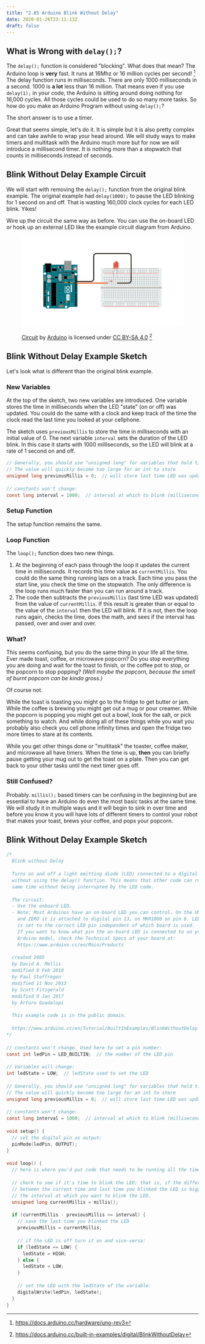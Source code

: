 ```yaml
---
title: "2.05 Arduino Blink Without Delay"
date: 2020-01-26T23:11:13Z
draft: false
---
```


## What is Wrong with `delay();`?

The `delay();` function is considered "blocking". What does that mean? The Arduino loop is **very** fast. It runs at 16Mhz or 16 million cycles per second! [^1] The delay function runs in milliseconds. There are only 1000 milliseconds in a second. 1000 is **a lot** less than 16 million. That means even if you use `delay(1);` in your code, the Arduino is sitting around doing nothing for 16,000 cycles. All those cycles could be used to do so many more tasks. So how do you make an Arduino Program without using `delay();`?

The short answer is to use a timer.

Great that seems simple, let's do it. It is simple but it is also pretty complex and can take awhile to wrap your head around. We will study ways to make timers and multitask with the Arduino much more but for now we will introduce a millisecond timer. It is nothing more than a stopwatch that counts in milliseconds instead of seconds.

## Blink Without Delay Example Circuit

We will start with removing the `delay();` function from the original blink example. The original example had `delay(1000);` to pause the LED blinking for 1 second on and off. That is wasting 160,000 clock cycles for each LED blink. Yikes!

Wire up the circuit the same way as before. You can use the on-board LED or hook up an external LED like the example circuit diagram from Arduino.

<figure>

[![Blink without delay circuit](blink-without-delay-circuit-image-from-arduino-docs.png)](blink-without-delay-circuit-image-from-arduino-docs.png)

<figcaption>

[Circuit](https://docs.arduino.cc/built-in-examples/digital/BlinkWithoutDelay) by [Arduino](https://www.arduino.cc/) is licensed under [CC BY-SA 4.0](https://creativecommons.org/licenses/by-sa/4.0/) [^2]

</figcaption>
</figure>

## Blink Without Delay Example Sketch

Let's look what is different than the original blink example.

### New Variables

At the top of the sketch, two new variables are introduced. One variable stores the time in milliseconds when the LED "state" (on or off) was updated. You could do the same with a clock and keep track of the time the clock read the last time you looked at your cellphone.

The sketch uses `previousMillis` to store the time in milliseconds with an initial value of 0. The next variable `interval` sets the duration of the LED blink. In this case it starts with 1000 milliseconds, so the LED will blink at a rate of 1 second on and off.

```C
// Generally, you should use "unsigned long" for variables that hold time
// The value will quickly become too large for an int to store
unsigned long previousMillis = 0;  // will store last time LED was updated

// constants won't change:
const long interval = 1000;  // interval at which to blink (milliseconds)
```

### Setup Function

The setup function remains the same.

### Loop Function

The `loop();` function does two new things.

1. At the beginning of each pass through the loop it updates the current time in milliseconds. It records this time value as `currentMillis`. You could do the same thing running laps on a track. Each time you pass the start line, you check the time on the stopwatch. The only difference is the loop runs much faster than you can run around a track.
2. The code then subtracts the `previousMillis` (last time LED was updated) from the value of `currentMillis`. If this result is greater than or equal to the value of the `interval` then the LED will blink. If it is not, then the loop runs again, checks the time, does the math, and sees if the interval has passed, over and over and over.

### What?

This seems confusing, but you do the same thing in your life all the time. Ever made toast, coffee, or microwave popcorn? Do you stop everything you are doing and wait for the toast to finish, or the coffee pot to stop, or the popcorn to stop popping? _(Well maybe the popcorn, because the smell of burnt popcorn can be kinda gross.)_

Of course not.

While the toast is toasting you might go to the fridge to get butter or jam. While the coffee is brewing you might get out a mug or pour creamer. While the popcorn is popping you might get out a bowl, look for the salt, or pick something to watch. And while doing all of these things while you wait you probably also check you cell phone infinity times and open the fridge two more times to stare at its contents.

While you get other things done or "multitask" the toaster, coffee maker, and microwave all have timers. When the time is up, **then** you can briefly pause getting your mug out to get the toast on a plate. Then you can get back to your other tasks until the next timer goes off.

### Still Confused?

Probably. `millis();` based timers can be confusing in the beginning but are essential to have an Arduino do even the most basic tasks at the same time. We will study it in multiple ways and it will begin to sink in over time and before you know it you will have lots of different timers to control your robot that makes your toast, brews your coffee, and pops your popcorn.

## Blink Without Delay Example Sketch

```C
/*
  Blink without Delay

  Turns on and off a light emitting diode (LED) connected to a digital pin,
  without using the delay() function. This means that other code can run at the
  same time without being interrupted by the LED code.

  The circuit:
  - Use the onboard LED.
  - Note: Most Arduinos have an on-board LED you can control. On the UNO, MEGA
    and ZERO it is attached to digital pin 13, on MKR1000 on pin 6. LED_BUILTIN
    is set to the correct LED pin independent of which board is used.
    If you want to know what pin the on-board LED is connected to on your
    Arduino model, check the Technical Specs of your board at:
    https://www.arduino.cc/en/Main/Products

  created 2005
  by David A. Mellis
  modified 8 Feb 2010
  by Paul Stoffregen
  modified 11 Nov 2013
  by Scott Fitzgerald
  modified 9 Jan 2017
  by Arturo Guadalupi

  This example code is in the public domain.

  https://www.arduino.cc/en/Tutorial/BuiltInExamples/BlinkWithoutDelay
*/

// constants won't change. Used here to set a pin number:
const int ledPin = LED_BUILTIN;  // the number of the LED pin

// Variables will change:
int ledState = LOW;  // ledState used to set the LED

// Generally, you should use "unsigned long" for variables that hold time
// The value will quickly become too large for an int to store
unsigned long previousMillis = 0;  // will store last time LED was updated

// constants won't change:
const long interval = 1000;  // interval at which to blink (milliseconds)

void setup() {
  // set the digital pin as output:
  pinMode(ledPin, OUTPUT);
}

void loop() {
  // here is where you'd put code that needs to be running all the time.

  // check to see if it's time to blink the LED; that is, if the difference
  // between the current time and last time you blinked the LED is bigger than
  // the interval at which you want to blink the LED.
  unsigned long currentMillis = millis();

  if (currentMillis - previousMillis >= interval) {
    // save the last time you blinked the LED
    previousMillis = currentMillis;

    // if the LED is off turn it on and vice-versa:
    if (ledState == LOW) {
      ledState = HIGH;
    } else {
      ledState = LOW;
    }

    // set the LED with the ledState of the variable:
    digitalWrite(ledPin, ledState);
  }
}

```

[^1]: https://docs.arduino.cc/hardware/uno-rev3
[^2]: https://docs.arduino.cc/built-in-examples/digital/BlinkWithoutDelay

